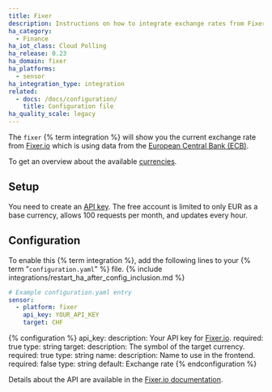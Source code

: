```yaml
---
title: Fixer
description: Instructions on how to integrate exchange rates from Fixer.io within Home Assistant.
ha_category:
  - Finance
ha_iot_class: Cloud Polling
ha_release: 0.23
ha_domain: fixer
ha_platforms:
  - sensor
ha_integration_type: integration
related:
  - docs: /docs/configuration/
    title: Configuration file
ha_quality_scale: legacy
---
```


The `fixer` {% term integration %}  will show you the current exchange rate from [Fixer.io](https://fixer.io/) which is using data from the [European Central Bank (ECB)](https://www.ecb.europa.eu).

To get an overview about the available [currencies](https://fixer.io/symbols).

## Setup

You need to create an [API key](https://apilayer.com/marketplace/fixer-api#pricing). The free account is limited to only EUR as a base currency, allows 100 requests per month, and updates every hour.

## Configuration

To enable this {% term integration %}, add the following lines to your {% term "`configuration.yaml`" %} file.
{% include integrations/restart_ha_after_config_inclusion.md %}

```yaml
# Example configuration.yaml entry
sensor:
  - platform: fixer
    api_key: YOUR_API_KEY
    target: CHF
```

{% configuration %}
api_key:
  description: Your API key for [Fixer.io](https://fixer.io/).
  required: true
  type: string
target:
  description: The symbol of the target currency.
  required: true
  type: string
name:
  description: Name to use in the frontend.
  required: false
  type: string
  default: Exchange rate
{% endconfiguration %}

Details about the API are available in the [Fixer.io documentation](https://fixer.io/documentation).
